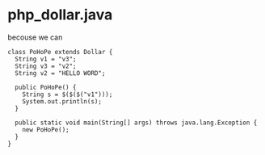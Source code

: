 # php_dollar.java
becouse we can
  
    class PoHoPe extends Dollar {
      String v1 = "v3";
      String v3 = "v2";
      String v2 = "HELLO WORD";
        
      public PoHoPe() {
        String s = $($($("v1")));
        System.out.println(s);
      }
        
      public static void main(String[] args) throws java.lang.Exception {
        new PoHoPe();
      }
    }
